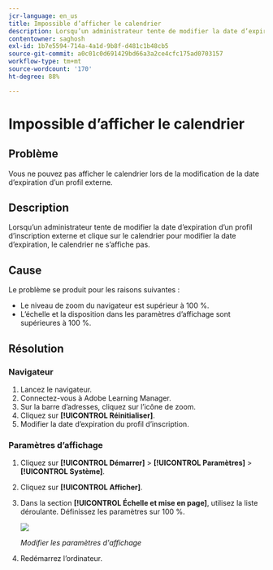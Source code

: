 ```yaml
---
jcr-language: en_us
title: Impossible d’afficher le calendrier
description: Lorsqu’un administrateur tente de modifier la date d’expiration d’un profil d’inscription externe et clique sur le calendrier pour modifier la date d’expiration, le calendrier ne s’affiche pas.
contentowner: saghosh
exl-id: 1b7e5594-714a-4a1d-9b8f-d481c1b48cb5
source-git-commit: a0c01c0d691429bd66a3a2ce4cfc175ad0703157
workflow-type: tm+mt
source-wordcount: '170'
ht-degree: 88%

---
```


# Impossible d’afficher le calendrier

## Problème

Vous ne pouvez pas afficher le calendrier lors de la modification de la date d’expiration d’un profil externe.

## Description

Lorsqu’un administrateur tente de modifier la date d’expiration d’un profil d’inscription externe et clique sur le calendrier pour modifier la date d’expiration, le calendrier ne s’affiche pas.

## Cause

Le problème se produit pour les raisons suivantes :

* Le niveau de zoom du navigateur est supérieur à 100 %.
* L’échelle et la disposition dans les paramètres d’affichage sont supérieures à 100 %.

## Résolution

### Navigateur

1. Lancez le navigateur.
1. Connectez-vous à Adobe Learning Manager.
1. Sur la barre d’adresses, cliquez sur l’icône de zoom.
1. Cliquez sur **[!UICONTROL Réinitialiser]**.
1. Modifier la date d’expiration du profil d’inscription.

### Paramètres d’affichage

1. Cliquez sur **[!UICONTROL Démarrer]** > **[!UICONTROL Paramètres]** > **[!UICONTROL Système]**.
1. Cliquez sur **[!UICONTROL Afficher]**.
1. Dans la section **[!UICONTROL Échelle et mise en page]**, utilisez la liste déroulante. Définissez les paramètres sur 100 %.

   ![](assets/scale-layout.png)

   *Modifier les paramètres d&#39;affichage*

1. Redémarrez l’ordinateur.
